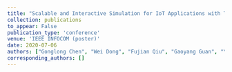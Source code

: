 ```yaml
---
title: "Scalable and Interactive Simulation for IoT Applications with TinySim"
collection: publications
to_appear: False
publication_type: 'conference'
venue: 'IEEE INFOCOM (poster)'
date: 2020-07-06
authors: ["Gonglong Chen", "Wei Dong", "Fujian Qiu", "Gaoyang Guan", "Yi Gao", "Siyu Zeng"]
corresponding_authors: []
---
```

